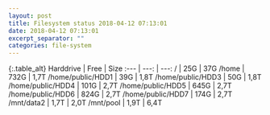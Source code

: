 ```yaml
---
layout: post
title: Filesystem status 2018-04-12 07:13:01
date: 2018-04-12 07:13:01
excerpt_separator: ""
categories: file-system
---
```

{:.table_alt}
Harddrive | Free | Size
:--- | ---: | ---:
/ | 25G | 37G
/home | 732G | 1,7T
/home/public/HDD1 | 39G | 1,8T
/home/public/HDD3 | 50G | 1,8T
/home/public/HDD4 | 101G | 2,7T
/home/public/HDD5 | 645G | 2,7T
/home/public/HDD6 | 824G | 2,7T
/home/public/HDD7 | 174G | 2,7T
/mnt/data2 | 1,7T | 2,0T
/mnt/pool | 1,9T | 6,4T
